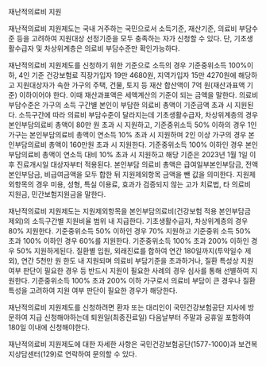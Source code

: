 재난적의료비 지원

재난적의료비 지원제도는 국내 거주하는 국민으로서 소득기준, 재산기준, 의료비 부담수준 등을 고려하여 지원대상 선정기준을 모두 충족하는 자가 신청할 수 있다. 단, 기초생활수급자 및 차상위계층은 의료비 부담수준만 확인가능하다.

재난적의료비 지원제도를 신청하기 위한 기준으로 소득의 경우 기준중위소득 100%이하, 4인 기준 건강보험료 직장가입자 19만 4680원, 지역가입자 15만 4270원에 해당하고 지원대상자가 속한 가구의 주택, 건물, 토지 등 재산 합산액이 7억 원(재산과표액 기준) 이하이어야 한다. 이때 재산과표액은 세액계산의 기준이 되는 금액을 말한다. 의료비 부담수준은 가구의 소득 구간별 본인이 부담한 의료비 총액이 기준금액 초과 시 지원된다. 소득구간에 따라 의료비 부담수준이 달라지는데 기초생활수급자, 차상위계층의 경우 본인부담의료비 총액이 80만 원 초과 시 지원하고, 기준중위소득 50% 이하의 경우 1인가구는 본인부담의료비 총액이 연소득 10% 초과 시 지원하며 2인 이상 가구의 경우 본인부담의료비 총액이 160만원 초과 시 지원한다. 기준중위소득 100% 이하인 경우 본인부담의료비 총액이 연소득 대비 10% 초과 시 지원하고 해당 기준은 2023년 1월 1일 이후 진료개시일 대상자부터 적용된다. 본인부담 의료비 총액은 급여일부본인부담금, 전액본인부담금, 비급여금액을 모두 합한 뒤 지원제외항목 금액을 뺀 값을 의미한다. 지원제외항목의 경우 미용, 성형, 특실 이용료, 효과가 검증되지 않는 고가 치료법, 타 의료비 지원금, 민간보험지원금을 말한다. 


재난적의료비 지원제도는 지원제외항목을 본인부담의료비(건강보험 적용 본인부담금 제외)의 소득구간별 지원비율 범위 내 지급한다. 기초생활수급자, 차상위계층의 경우 80% 지원한다. 기준중위소득 50% 이하인 경우 70% 지원하고 기준중위 소득 50% 초과 100% 이하인 경우 60%를 지원한다. 기준중위소득 100% 초과 200% 이하인 경우 50% 지원하게된다. 질환별 입원, 외래진료를 합하여 연간 180일까지(투약일수 제외), 연간 5천만 원 한도 내 지원되며 의료비 부담기준을 초과하거나, 질환 특성상 지원 여부 판단이 필요한 경우 등 반드시 지원이 필요한 사례의 경우 심사를 통해 선별하여 지원한다. 기준중위소득 100% 초과 200% 이하 가구로서 의료비 부담이 큰 경우나 질환특성을 고려하여 지원 여부 판단이 필요한 경우가 해당한다. 

재난적의료비 지원제도를 신청하려면 환자 또는 대리인이 국민건강보험공단 지사에 방문하여 지급 신청해야하는데 퇴원일(최종진료일) 다음날부터 주말과 공휴일 포함하여 180일 이내에 신청해야한다.

재난적의료비 지원제도에 대한 자세한 사항은 국민건강보험공단(1577-1000)과 보건복지상담센터(129)로 연락하여 문의할 수 있다.